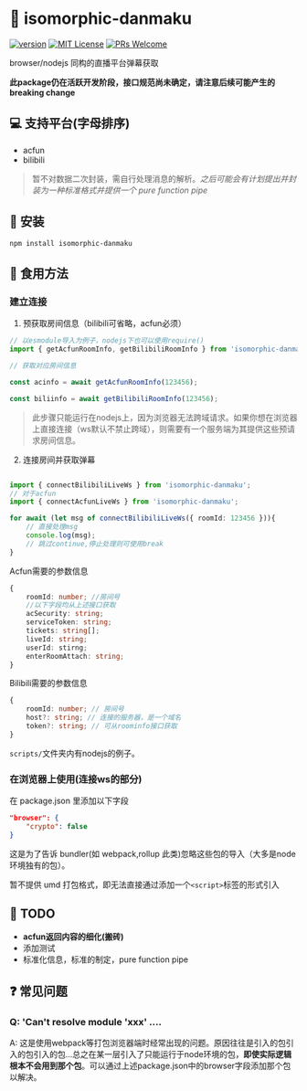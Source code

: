 # 📖 isomorphic-danmaku

[![version](https://img.shields.io/npm/v/isomorphic-danmaku.svg)](https://www.npmjs.com/package/isomorphic-danmaku)
[![MIT License](https://img.shields.io/npm/l/isomorphic-danmaku.svg)](https://github.com/3Shain/isomorphic-danmaku/LICENSE)
[![PRs Welcome](https://img.shields.io/badge/PRs-welcome-brightgreen.svg)](http://makeapullrequest.com)

browser/nodejs 同构的直播平台弹幕获取

**此package仍在活跃开发阶段，接口规范尚未确定，请注意后续可能产生的breaking change**

## 💻 支持平台(字母排序)

- acfun
- bilibili

> 暂不对数据二次封装，需自行处理消息的解析。_之后可能会有计划提出并封装为一种标准格式并提供一个 pure function pipe_

## 📖 安装

```shell
npm install isomorphic-danmaku
```

## 🍥 食用方法

### 建立连接

1. 预获取房间信息（bilibili可省略，acfun必须）
```ts
// 以esmodule导入为例子，nodejs下也可以使用require()
import { getAcfunRoomInfo, getBilibiliRoomInfo } from 'isomorphic-danmaku/server'; //注意后面的/server

// 获取对应房间信息

const acinfo = await getAcfunRoomInfo(123456);

const biliinfo = await getBilibiliRoomInfo(123456);


```

> 此步骤只能运行在nodejs上，因为浏览器无法跨域请求。如果你想在浏览器上直接连接（ws默认不禁止跨域），则需要有一个服务端为其提供这些预请求房间信息。

2. 连接房间并获取弹幕

```ts

import { connectBilibiliLiveWs } from 'isomorphic-danmaku';
// 对于acfun
import { connectAcfunLiveWs } from 'isomorphic-danmaku';

for await (let msg of connectBilibiliLiveWs({ roomId: 123456 })){
    // 直接处理msg
    console.log(msg);
    // 跳过continue,停止处理则可使用break
}

```

Acfun需要的参数信息
```ts
{
    roomId: number; //房间号
    //以下字段均从上述接口获取
    acSecurity: string;
    serviceToken: string;
    tickets: string[];
    liveId: string;
    userId: stirng;
    enterRoomAttach: string;
}
```
Bilibili需要的参数信息
```ts
{
    roomId: number; // 房间号
    host?: string; // 连接的服务器，是一个域名
    token?: string; // 可从roominfo接口获取
}
```

`scripts/`文件夹内有nodejs的例子。

### 在浏览器上使用(连接ws的部分)

在 package.json 里添加以下字段

```json
"browser": {
    "crypto": false
}
```

这是为了告诉 bundler(如 webpack,rollup 此类)忽略这些包的导入（大多是node环境独有的包）。

暂不提供 umd 打包格式，即无法直接通过添加一个`<script>`标签的形式引入


## 📃 TODO

* **acfun返回内容的细化(搬砖)**
* 添加测试
* 标准化信息，标准的制定，pure function pipe

## ❓ 常见问题

### Q: 'Can't resolve module 'xxx' ....
A: 这是使用webpack等打包浏览器端时经常出现的问题。原因往往是引入的包引入的包引入的包...总之在某一层引入了只能运行于node环境的包，**即使实际逻辑根本不会用到那个包**。可以通过上述package.json中的browser字段添加那个包以解决。

<!-- ### Q:为什么使用 AsyncGenerator 而不是事件机制

A: 如果你会使用这个库，我断定你的代码是想在收到一条需要的信息时对他做一些操作：或输出，或储存，或抛弃。所以让你自己在需要处理新消息的时候主动去拉取，相比于我迫不及待地去调用你的 event handler 不更好吗。另外尝试接受 ES 新语法`for await`会让你的代码更紧凑，特别是在 js 已经有强大闭包支持的情况下。_我觉得不会有人问：这样代码不会阻塞吗？<del>但凡知道 promise 是什么都不会问出这个问题</del>_。当然如果你实在想用事件机制，用 js/ts 改造它不要太容易！ -->